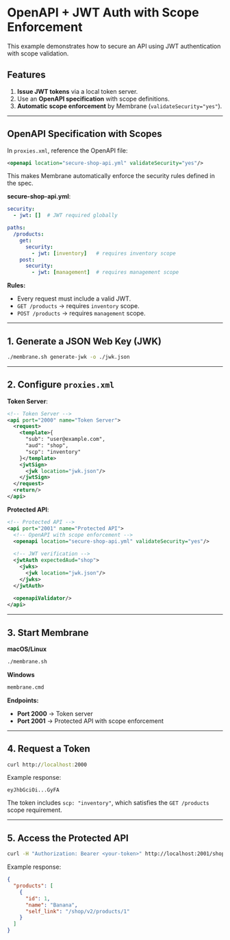 # OpenAPI + JWT Auth with Scope Enforcement

This example demonstrates how to secure an API using JWT authentication with scope validation.

## Features

1. **Issue JWT tokens** via a local token server.
2. Use an **OpenAPI specification** with scope definitions.
3. **Automatic scope enforcement** by Membrane (`validateSecurity="yes"`).

---

## OpenAPI Specification with Scopes

In `proxies.xml`, reference the OpenAPI file:

```xml
<openapi location="secure-shop-api.yml" validateSecurity="yes"/>
```

This makes Membrane automatically enforce the security rules defined in the spec.

**secure-shop-api.yml**:

```yaml
security:
  - jwt: []  # JWT required globally

paths:
  /products:
    get:
      security:
        - jwt: [inventory]   # requires inventory scope
    post:
      security:
        - jwt: [management]  # requires management scope
```

**Rules:**

* Every request must include a valid JWT.
* `GET /products` → requires `inventory` scope.
* `POST /products` → requires `management` scope.

---

## 1. Generate a JSON Web Key (JWK)

```bash
./membrane.sh generate-jwk -o ./jwk.json
```

---

## 2. Configure `proxies.xml`

**Token Server**:

```xml
<!-- Token Server -->
<api port="2000" name="Token Server">
  <request>
    <template>{
      "sub": "user@example.com",
      "aud": "shop",
      "scp": "inventory"
    }</template>
    <jwtSign>
      <jwk location="jwk.json"/>
    </jwtSign>
  </request>
  <return/>
</api>
```

**Protected API**:

```xml
<!-- Protected API -->
<api port="2001" name="Protected API">
  <!-- OpenAPI with scope enforcement -->
  <openapi location="secure-shop-api.yml" validateSecurity="yes"/>
  
  <!-- JWT verification -->
  <jwtAuth expectedAud="shop">
    <jwks>
      <jwk location="jwk.json"/>
    </jwks>
  </jwtAuth>
  
  <openapiValidator/>
</api>
```

---

## 3. Start Membrane

**macOS/Linux**

```bash
./membrane.sh
```

**Windows**
```bat
membrane.cmd
```

**Endpoints:**

* **Port 2000** → Token server
* **Port 2001** → Protected API with scope enforcement

---

## 4. Request a Token

```cmd
curl http://localhost:2000
```

Example response:

```
eyJhbGciOi...GyFA
```

The token includes `scp: "inventory"`, which satisfies the `GET /products` scope requirement.

---

## 5. Access the Protected API

```bash
curl -H "Authorization: Bearer <your-token>" http://localhost:2001/shop/v2/products
```

Example response:

```json
{
  "products": [
    {
      "id": 1,
      "name": "Banana",
      "self_link": "/shop/v2/products/1"
    }
  ]
}
```
